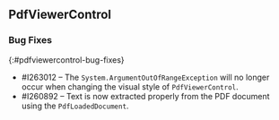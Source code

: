 ## PdfViewerControl

### Bug Fixes
{:#pdfviewercontrol-bug-fixes} 

* \#I263012 – The `System.ArgumentOutOfRangeException` will no longer occur when changing the visual style of `PdfViewerControl`.
* \#I260892 – Text is now extracted properly from the PDF document using the `PdfLoadedDocument`.